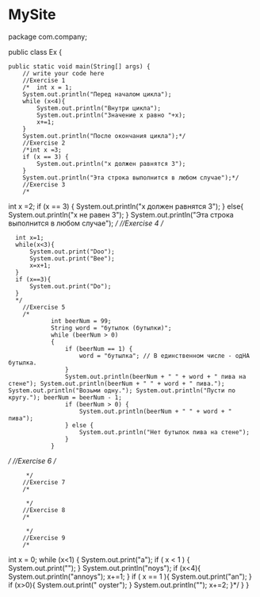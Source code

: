 # MySite
package com.company;

public class Ex {

    public static void main(String[] args) {
        // write your code here
        //Exercise 1
        /*  int x = 1;
        System.out.println("Перед началом цикла");
        while (x<4){
            System.out.println("Внутри цикла");
            System.out.println("Значение х равно "+x);
            x+=1;
        }
        System.out.println("После окончания цикла");*/
        //Exercise 2
        /*int x =3;
        if (x == 3) {
            System.out.println("х должен равнятся 3");
        }
        System.out.println("Эта строка выполнится в любом случае");*/
        //Exercise 3
        /*
int x =2;
        if (x == 3) {
            System.out.println("х должен равнятся 3");
        } else{
        System.out.println("х не равен 3");
        }
        System.out.println("Эта строка выполнится в любом случае");
        */
        //Exercise 4
        /*

      int x=1;
      while(x<3){
          System.out.print("Doo");
          System.out.print("Bee");
          x=x+1;
      }
      if (x==3){
          System.out.print("Do");
      }
      */
        //Exercise 5
        /*
                int beerNum = 99;
                String word = "бутылок (бутылки)";
                while (beerNum > 0)
                {
                    if (beerNum == 1) {
                        word = "бутылка"; // В единственном числе - одНА бутылка.
                    }
                    System.out.println(beerNum + " " + word + " пива на стене"); System.out.println(beerNum + " " + word + " пива."); System.out.println("Возьми одну."); System.out.println("Пусти по кругу."); beerNum = beerNum - 1;
                    if (beerNum > 0) {
                        System.out.println(beerNum + " " + word + " пива");
                    } else {
                        System.out.println("Нет бутылок пива на стене");
                    }
                }
*/
        //Exercise 6
        /*

         */
        //Exercise 7
        /*

         */
        //Exercise 8
        /*

         */
        //Exercise 9
        /*
int x = 0;
while (x<1) {
    System.out.print("a");
if ( x < 1 ) {
    System.out.print("");
}
        System.out.println("noys");
if (x<4){
    System.out.println("annoys");
    x+=1;
}
if ( x == 1 ){
    System.out.print("an");
}
if (x>0){
    System.out.print(" oyster");
}
System.out.println("");
x+=2;
    }*/
}
}
